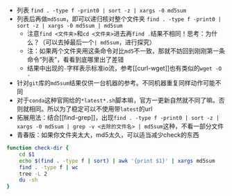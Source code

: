 - 列表
`find . -type f -print0 | sort -z | xargs -0 md5sum`
- 列表后再做`md5sum`，即可以递归核对整个文件夹
`find . -type f -print0 | sort -z | xargs -0 md5sum | md5sum`
  - 注意`find <文件夹>`和`cd <文件夹>`进去再`find .`结果不相同！思考：为什么？（可以去掉最后一个`| md5sum`，进行探究）
  - 注：如果两个文件夹用这条命令对比`md5`不一致，那就不妨回到刚刚第一条命令“列表”，看看到底哪里出了差错
  - 结果中出现的`-`字样表示标准io流，参考[[curl-wget]]也有类似的`wget -O -`
- 针对`git`库的`md5sum`结果仅供一台机器的参考。不同机器重复同样动作可能不同
- 对于`conda`这种官网给的`*latest*.sh`脚本嘛，官方一更新自然就不同了嘛。否则就相同。所以为了稳定可以不使用带`latest`的url
- 拓展用法：结合[[find-grep]]，出现`find . -type f -print0 | sort -z | xargs -0 md5sum | grep -v <去除的文件名> | md5sum`这种，不看一部分文件
- 青春版：如果你文件夹太大，md5太久，可以适当减少check的东西
```sh
function check-dir {
    cd $1
    echo $(find . -type f | sort) | awk '{print $1}' | xargs md5sum
    find . -type f | wc
    tree -L 2
    du -sh
}
```